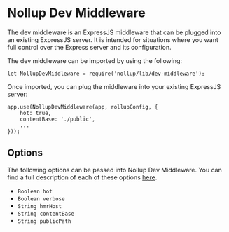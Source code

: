 # Nollup Dev Middleware

The dev middleware is an ExpressJS middleware that can be plugged into an existing ExpressJS server. It is intended for situations where you want full control over the Express server and its configuration.

The dev middleware can be imported by using the following:

```
let NollupDevMiddleware = require('nollup/lib/dev-middleware');
```

Once imported, you can plug the middleware into your existing ExpressJS server:

```
app.use(NollupDevMiddleware(app, rollupConfig, {
    hot: true,
    contentBase: './public',
    ...
}));
```

## Options

The following options can be passed into Nollup Dev Middleware. You can find a full description of each of these options [here](./options.md).

* ```Boolean hot```
* ```Boolean verbose```
* ```String hmrHost```
* ```String contentBase```
* ```String publicPath```
